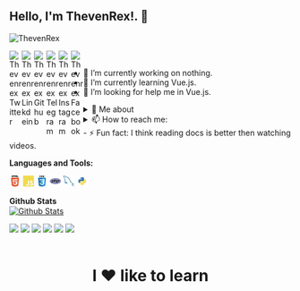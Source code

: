 ## Hello, I'm ThevenRex!. 👋

<p align="left"> <img src="https://komarev.com/ghpvc/?username=ThevenRex&color=brightgreen&style=flat" alt="ThevenRex" /> </p>

<a href="https://twitter.com/ThevenRex">
  <img align="left" alt="Thevenrex Twitter" width="22px" src="https://cdn.jsdelivr.net/npm/simple-icons@v3/icons/twitter.svg" />
</a>
<a href="https://www.linkedin.com/in/theven-rex-7a822822b/">
  <img align="left" alt="Thevenrex Linkdein" width="22px" src="https://cdn.jsdelivr.net/npm/simple-icons@v3/icons/linkedin.svg" />
</a>
<a href="https://github.com/ThevenRexOff">
  <img align="left" alt="Thevenrex Github" width="22px" src="https://cdn.jsdelivr.net/npm/simple-icons@v3/icons/github.svg" />
</a>
<a href="https://t.me/ThevenRex_tu_papi">
  <img align="left" alt="Thevenrex Telegram" width="22px" src="https://cdn.jsdelivr.net/npm/simple-icons@v3/icons/telegram.svg" />
</a>
<a href="https://www.instagram.com/thevenrex_oficial/">
  <img align="left" alt="Thevenrex Instagram" width="22px" src="https://cdn.jsdelivr.net/npm/simple-icons@v3/icons/instagram.svg" />
</a>
<a href="https://www.facebook.com/theven.rex">
  <img align="left" alt="Thevenrex Facebook" width="22px" src="https://cdn.jsdelivr.net/npm/simple-icons@v3/icons/facebook.svg" />
</a>

<br/>

- 🔭 I’m currently working on nothing.
- 🌱 I’m currently learning Vue.js.
- 🤔 I’m looking for help me in Vue.js.
<details>
<summary> 💬 Me about </summary>
 - ETHICAL HACKING <br>
 - APK REVERSING<br>
 - GAME CHEATING<br>
 - CARDING<br>
 - BINNING<br>
 - ACCOUNT CRACKING<br>
 - WEB SCRAPPING<br>
 - GFX DESIGNING<br>
<summary>- 👨‍💻 Programming Languages </summary>
 - FROND END(JR)<br>
 - PYTHON (Moderate)<br>
 - PHP (Moderate)<br>
 - MYSQL (Moderate)<br>
</details>

<details>
<summary> 📫 How to reach me: </summary>
- <a href="https://t.me/ThevenRex_tu_papi" target = "_blank"><img height="20"  alt="Thevenrex Telegram" width="22px" src="https://cdn.jsdelivr.net/npm/simple-icons@v3/icons/telegram.svg"></img> Telegram</a><br>
- <a href="https://instagram.com/thevenrex_oficial" target = "_blank"><img height="20"  alt="Thevenrex Instagram" width="22px" src="https://cdn.jsdelivr.net/npm/simple-icons@v3/icons/instagram.svg"></img> Instagram</a> <br>
- <a href="https://github.com/ThevenRexOff" target = "_blank"><img height="20"  alt="Thevenrex Github" width="22px" src="https://cdn.jsdelivr.net/npm/simple-icons@v3/icons/github.svg"></img> Github</a> <br>
 </details>
- ⚡ Fun fact: I think reading docs is better then watching videos.


**Languages and Tools:**  

<code><img height="20" alt="html" src="https://raw.githubusercontent.com/github/explore/80688e429a7d4ef2fca1e82350fe8e3517d3494d/topics/html/html.png"></code>
<code><img height="20" alt="js" src="https://raw.githubusercontent.com/devicons/devicon/master/icons/javascript/javascript-plain.svg"></code>
<code><img height="20" alt="css" src="https://raw.githubusercontent.com/github/explore/80688e429a7d4ef2fca1e82350fe8e3517d3494d/topics/css/css.png"></code>
<code><img height="20" alt="php" src="https://raw.githubusercontent.com/github/explore/80688e429a7d4ef2fca1e82350fe8e3517d3494d/topics/php/php.png"></code>
<code><img height="20" alt="php" src="https://raw.githubusercontent.com/devicons/devicon/master/icons/mysql/mysql-original.svg"></code>
<code><img height="20" alt="python" src="https://raw.githubusercontent.com/github/explore/80688e429a7d4ef2fca1e82350fe8e3517d3494d/topics/python/python.png"></code>

**Github Stats**  
<a href="https://github.com/ThevenRexOff">
  <img align="center" src="https://github-readme-stats.vercel.app/api?username=ThevenRexOff&count_private=true&show_icons=true&theme=radical&hide_title=true&include_all_commits&show_owner=true" alt="Github Stats"/>
</a>


<div> 
  <a href="https://instagram.com/thevenrex_oficial" target="_blank"><img src="https://img.shields.io/badge/-Instagram-%23E4405F?style=for-the-badge&logo=instagram&logoColor=white" target="_blank"></a>
  <a href="mailto:thevenrexoficial@gmail.com"><img src="https://img.shields.io/badge/-Gmail-%23333?style=for-the-badge&logo=gmail&logoColor=white" target="_blank"></a>
  <a href="https://t.me/ThevenRex_tu_papi" target="_blank"><img src="https://img.shields.io/badge/Telegram-2CA5E0?style=for-the-badge&logo=telegram&logoColor=white"></a>
  <a href="mailto:mailto:ThevenRex@protonmail.com" target="_blank"><img src="https://img.shields.io/badge/ProtonMail-8B89CC?style=for-the-badge&logo=protonmail&logoColor=white"></a> 
  <a href="https://www.facebook.com/theven.rex" target="_blank"><img src="https://img.shields.io/badge/Facebook-1877F2?style=for-the-badge&logo=facebook&logoColor=white"></a>
  <a href="https://www.tiktok.com/@thevenrex" target="_blank"><img src="https://img.shields.io/badge/TikTok-000000?style=for-the-badge&logo=tiktok&logoColor=white"></a>
</div>
<br>
<div align="center">

# I ❤️ like to learn

</div>

